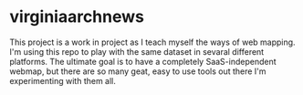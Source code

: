 # virginiaarchnews

This project is a work in project as I teach myself the ways of web mapping. I'm using this repo to play with the same dataset in sevaral different platforms. The ultimate goal is to have a completely SaaS-independent webmap, but there are so many geat, easy to use tools out there I'm experimenting with them all.
